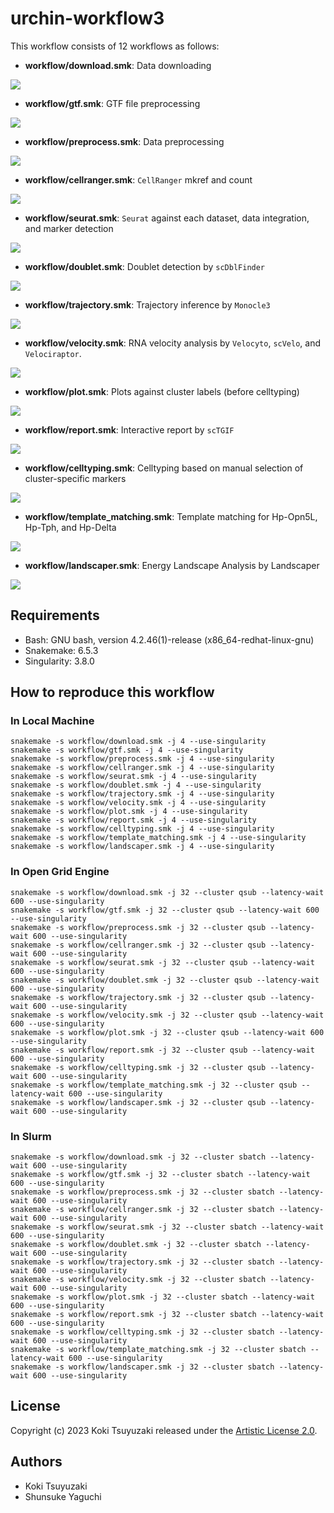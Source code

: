 # urchin-workflow3
This workflow consists of 12 workflows as follows:

- **workflow/download.smk**: Data downloading

![](https://github.com/kokitsuyuzaki/urchin-workflow3/blob/main/plot/download.png?raw=true)

- **workflow/gtf.smk**: GTF file preprocessing

![](https://github.com/kokitsuyuzaki/urchin-workflow3/blob/main/plot/gtf.png?raw=true)

- **workflow/preprocess.smk**: Data preprocessing

![](https://github.com/kokitsuyuzaki/urchin-workflow3/blob/main/plot/preprocess.png?raw=true)

- **workflow/cellranger.smk**: `CellRanger` mkref and count

![](https://github.com/kokitsuyuzaki/urchin-workflow3/blob/main/plot/cellranger.png?raw=true)

- **workflow/seurat.smk**: `Seurat` against each dataset, data integration, and marker detection

![](https://github.com/kokitsuyuzaki/urchin-workflow3/blob/main/plot/seurat.png?raw=true)

- **workflow/doublet.smk**: Doublet detection by `scDblFinder`

![](https://github.com/kokitsuyuzaki/urchin-workflow3/blob/main/plot/doublet.png?raw=true)

- **workflow/trajectory.smk**: Trajectory inference by `Monocle3`

![](https://github.com/kokitsuyuzaki/urchin-workflow3/blob/main/plot/trajectory.png?raw=true)

- **workflow/velocity.smk**: RNA velocity analysis by `Velocyto`, `scVelo`, and `Velociraptor`.

![](https://github.com/kokitsuyuzaki/urchin-workflow3/blob/main/plot/velocity.png?raw=true)

- **workflow/plot.smk**: Plots against cluster labels (before celltyping)

![](https://github.com/kokitsuyuzaki/urchin-workflow3/blob/main/plot/plot.png?raw=true)

- **workflow/report.smk**: Interactive report by `scTGIF`

![](https://github.com/kokitsuyuzaki/urchin-workflow3/blob/main/plot/report.png?raw=true)

- **workflow/celltyping.smk**: Celltyping based on manual selection of cluster-specific markers

![](https://github.com/kokitsuyuzaki/urchin-workflow3/blob/main/plot/celltyping.png?raw=true)

- **workflow/template_matching.smk**: Template matching for Hp-Opn5L, Hp-Tph, and Hp-Delta

![](https://github.com/kokitsuyuzaki/urchin-workflow3/blob/main/plot/template_matching.png?raw=true)

- **workflow/landscaper.smk**: Energy Landscape Analysis by Landscaper

![](https://github.com/kokitsuyuzaki/urchin-workflow3/blob/main/plot/landscaper.png?raw=true)

## Requirements
- Bash: GNU bash, version 4.2.46(1)-release (x86_64-redhat-linux-gnu)
- Snakemake: 6.5.3
- Singularity: 3.8.0

## How to reproduce this workflow
### In Local Machine

```
snakemake -s workflow/download.smk -j 4 --use-singularity
snakemake -s workflow/gtf.smk -j 4 --use-singularity
snakemake -s workflow/preprocess.smk -j 4 --use-singularity
snakemake -s workflow/cellranger.smk -j 4 --use-singularity
snakemake -s workflow/seurat.smk -j 4 --use-singularity
snakemake -s workflow/doublet.smk -j 4 --use-singularity
snakemake -s workflow/trajectory.smk -j 4 --use-singularity
snakemake -s workflow/velocity.smk -j 4 --use-singularity
snakemake -s workflow/plot.smk -j 4 --use-singularity
snakemake -s workflow/report.smk -j 4 --use-singularity
snakemake -s workflow/celltyping.smk -j 4 --use-singularity
snakemake -s workflow/template_matching.smk -j 4 --use-singularity
snakemake -s workflow/landscaper.smk -j 4 --use-singularity
```

### In Open Grid Engine

```
snakemake -s workflow/download.smk -j 32 --cluster qsub --latency-wait 600 --use-singularity
snakemake -s workflow/gtf.smk -j 32 --cluster qsub --latency-wait 600 --use-singularity
snakemake -s workflow/preprocess.smk -j 32 --cluster qsub --latency-wait 600 --use-singularity
snakemake -s workflow/cellranger.smk -j 32 --cluster qsub --latency-wait 600 --use-singularity
snakemake -s workflow/seurat.smk -j 32 --cluster qsub --latency-wait 600 --use-singularity
snakemake -s workflow/doublet.smk -j 32 --cluster qsub --latency-wait 600 --use-singularity
snakemake -s workflow/trajectory.smk -j 32 --cluster qsub --latency-wait 600 --use-singularity
snakemake -s workflow/velocity.smk -j 32 --cluster qsub --latency-wait 600 --use-singularity
snakemake -s workflow/plot.smk -j 32 --cluster qsub --latency-wait 600 --use-singularity
snakemake -s workflow/report.smk -j 32 --cluster qsub --latency-wait 600 --use-singularity
snakemake -s workflow/celltyping.smk -j 32 --cluster qsub --latency-wait 600 --use-singularity
snakemake -s workflow/template_matching.smk -j 32 --cluster qsub --latency-wait 600 --use-singularity
snakemake -s workflow/landscaper.smk -j 32 --cluster qsub --latency-wait 600 --use-singularity
```

### In Slurm

```
snakemake -s workflow/download.smk -j 32 --cluster sbatch --latency-wait 600 --use-singularity
snakemake -s workflow/gtf.smk -j 32 --cluster sbatch --latency-wait 600 --use-singularity
snakemake -s workflow/preprocess.smk -j 32 --cluster sbatch --latency-wait 600 --use-singularity
snakemake -s workflow/cellranger.smk -j 32 --cluster sbatch --latency-wait 600 --use-singularity
snakemake -s workflow/seurat.smk -j 32 --cluster sbatch --latency-wait 600 --use-singularity
snakemake -s workflow/doublet.smk -j 32 --cluster sbatch --latency-wait 600 --use-singularity
snakemake -s workflow/trajectory.smk -j 32 --cluster sbatch --latency-wait 600 --use-singularity
snakemake -s workflow/velocity.smk -j 32 --cluster sbatch --latency-wait 600 --use-singularity
snakemake -s workflow/plot.smk -j 32 --cluster sbatch --latency-wait 600 --use-singularity
snakemake -s workflow/report.smk -j 32 --cluster sbatch --latency-wait 600 --use-singularity
snakemake -s workflow/celltyping.smk -j 32 --cluster sbatch --latency-wait 600 --use-singularity
snakemake -s workflow/template_matching.smk -j 32 --cluster sbatch --latency-wait 600 --use-singularity
snakemake -s workflow/landscaper.smk -j 32 --cluster sbatch --latency-wait 600 --use-singularity
```

## License
Copyright (c) 2023 Koki Tsuyuzaki released under the [Artistic License 2.0](http://www.perlfoundation.org/artistic_license_2_0).

## Authors
- Koki Tsuyuzaki
- Shunsuke Yaguchi